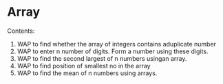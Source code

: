 # Array
Contents:
1. WAP to find whether the array of integers contains aduplicate number
2. WAP to enter n number of digits. Form a number using these digits.
3. WAP to find the second largest of n numbers usingan array.
4. WAP to find position of smallest no in the array
4. WAP to find the mean of n numbers using arrays.
